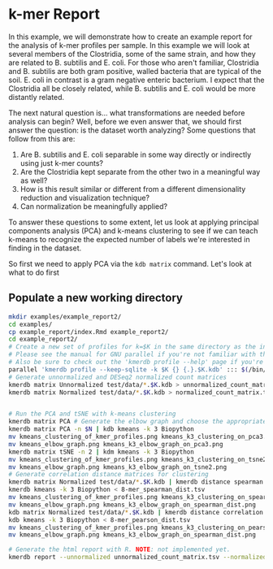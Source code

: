 # k-mer Report

In this example, we will demonstrate how to create an example report for the analysis of k-mer profiles per sample. In this example we will look at several members of the Clostridia, some of the same strain, and how they are related to B. subtilis and E. coli. For those who aren't familiar, Clostridia and B. subtilis are both gram positive, walled bacteria that are typical of the soil. E. coli in contrast is a gram negative enteric bacterium. I expect that the Clostridia all be closely related, while B. subtilis and E. coli would be more distantly related.


The next natural question is... what transformations are needed before analysis can begin? Well, before we even answer that, we should first answer the question: is the dataset worth analyzing? Some questions that follow from this are:

1. Are B. subtilis and E. coli separable in some way directly or indirectly using just k-mer counts?
2. Are the Clostridia kept separate from the other two in a meaningful way as well?
3. How is this result similar or different from a different dimensionality reduction and visualization technique?
4. Can normalization be meaningfully applied?


To answer these questions to some extent, let us look at applying  principal components analysis (PCA) and k-means clustering to see if we can teach k-means to recognize the expected number of labels we're interested in finding in the dataset.

So first we need to apply PCA via the `kdb matrix` command. Let's look at what to do first


## Populate a new working directory

```bash
mkdir examples/example_report2/
cd examples/
cp example_report/index.Rmd example_report2/
cd example_report2/
# Create a new set of profiles for k=$K in the same directory as the input files.
# Please see the manual for GNU parallel if you're not familiar with this usage.
# Also be sure to check out the 'kmerdb profile --help' page if you're not familiar with the command
parallel 'kmerdb profile --keep-sqlite -k $K {} {.}.$K.kdb' ::: $(/bin/ls ../../test/data/*.fasta.gz)
# Generate unnormalized and DESeq2 normalized count matrices
kmerdb matrix Unnormalized test/data/*.$K.kdb > unnormalized_count_matrix.tsv
kmerdb matrix Normalized test/data/*.$K.kdb > normalized_count_matrix.tsv


# Run the PCA and tSNE with k-means clustering
kmerdb matrix PCA # Generate the elbow graph and choose the appropriate version of '-n'
kmerdb matrix PCA -n $N | kdb kmeans -k 3 Biopython
mv kmeans_clustering_of_kmer_profiles.png kmeans_k3_clustering_on_pca3.png
mv kmeans_elbow_graph.png kmeans_k3_elbow_graph_on_pca3.png
kmerdb matrix tSNE -n 2 | kdm kmeans -k 3 Biopython
mv kmeans_clustering_of_kmer_profiles.png kmeans_k3_clustering_on_tsne2.png
mv kmeans_elbow_graph.png kmeans_k3_elbow_graph_on_tsne2.png
# Generate correlation distance matrices for clustering
kmerdb matrix Normalized test/data/*.$K.kdb | kmerdb distance spearman > 8-mer_spearman_dist.tsv
kmerdb kmeans -k 3 Biopython < 8-mer_spearman_dist.tsv
mv kmeans_clustering_of_kmer_profiles.png kmeans_k3_clustering_on_spearman_dist.png
mv kmeans_elbow_graph.png kmeans_k3_elbow_graph_on_spearman_dist.png
kdb matrix Normalized test/data/*.$K.kdb | kmerdb distance correlation > 8-mer_pearson_dist.tsv
kdb kmeans -k 3 Biopython < 8-mer_pearson_dist.tsv
mv kmeans_clustering_of_kmer_profiles.png kmeans_k3_clustering_on_pearson_dist.png
mv kmeans_elbow_graph.png kmeans_k3_elbow_graph_on_spearman_dist.png

# Generate the html report with R. NOTE: not implemented yet.
kmerdb report --unnormalized unnormalized_count_matrix.tsv --normalized normalized_count_matrix.tsv --pca-elbow-graph PCA_variance_accumulation.png --kmeans-pca-clustering kmeans_k3_clustering_on_pca3.png --kmeans-tsne-clustering kmeans_k3_clustering_on_tsne2.png --kmeans-spearman-clustering kmeans_k3_clustering_on_spearman_dist.png --kmeans-on-pca-elbow-graph kmeans_elbow_graph_on_pca3.png --kmeans-on-tsne-elbow-graph kmeans_elbow_graph_on_tsne2.png --kmeans-on-spearman-dist-elbow-graph kmeans_elbow_graph_on_spearman_dist.png --kmeans-on-pearson-dist-elbow-graph kmeans_elbow_graph_on_pearson_dist.png
```



